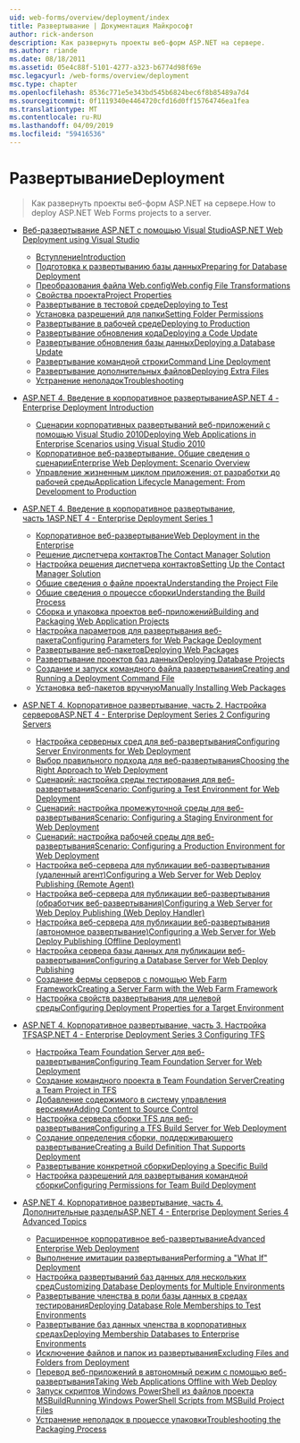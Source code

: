 ```yaml
---
uid: web-forms/overview/deployment/index
title: Развертывание | Документация Майкрософт
author: rick-anderson
description: Как развернуть проекты веб-форм ASP.NET на сервере.
ms.author: riande
ms.date: 08/18/2011
ms.assetid: 05e4c88f-5101-4277-a323-b6774d98f69e
msc.legacyurl: /web-forms/overview/deployment
msc.type: chapter
ms.openlocfilehash: 8536c771e5e343bd545b6824bec6f8b85489a7d4
ms.sourcegitcommit: 0f1119340e4464720cfd16d0ff15764746ea1fea
ms.translationtype: MT
ms.contentlocale: ru-RU
ms.lasthandoff: 04/09/2019
ms.locfileid: "59416536"
---
```

# <a name="deployment"></a><span data-ttu-id="5cd03-103">Развертывание</span><span class="sxs-lookup"><span data-stu-id="5cd03-103">Deployment</span></span>

> <span data-ttu-id="5cd03-104">Как развернуть проекты веб-форм ASP.NET на сервере.</span><span class="sxs-lookup"><span data-stu-id="5cd03-104">How to deploy ASP.NET Web Forms projects to a server.</span></span>


- [<span data-ttu-id="5cd03-105">Веб-развертывание ASP.NET с помощью Visual Studio</span><span class="sxs-lookup"><span data-stu-id="5cd03-105">ASP.NET Web Deployment using Visual Studio</span></span>](visual-studio-web-deployment/index.md)

    - [<span data-ttu-id="5cd03-106">Вступление</span><span class="sxs-lookup"><span data-stu-id="5cd03-106">Introduction</span></span>](visual-studio-web-deployment/introduction.md)
    - [<span data-ttu-id="5cd03-107">Подготовка к развертыванию базы данных</span><span class="sxs-lookup"><span data-stu-id="5cd03-107">Preparing for Database Deployment</span></span>](visual-studio-web-deployment/preparing-databases.md)
    - [<span data-ttu-id="5cd03-108">Преобразования файла Web.config</span><span class="sxs-lookup"><span data-stu-id="5cd03-108">Web.config File Transformations</span></span>](visual-studio-web-deployment/web-config-transformations.md)
    - [<span data-ttu-id="5cd03-109">Свойства проекта</span><span class="sxs-lookup"><span data-stu-id="5cd03-109">Project Properties</span></span>](visual-studio-web-deployment/project-properties.md)
    - [<span data-ttu-id="5cd03-110">Развертывание в тестовой среде</span><span class="sxs-lookup"><span data-stu-id="5cd03-110">Deploying to Test</span></span>](visual-studio-web-deployment/deploying-to-iis.md)
    - [<span data-ttu-id="5cd03-111">Установка разрешений для папки</span><span class="sxs-lookup"><span data-stu-id="5cd03-111">Setting Folder Permissions</span></span>](visual-studio-web-deployment/setting-folder-permissions.md)
    - [<span data-ttu-id="5cd03-112">Развертывание в рабочей среде</span><span class="sxs-lookup"><span data-stu-id="5cd03-112">Deploying to Production</span></span>](visual-studio-web-deployment/deploying-to-production.md)
    - [<span data-ttu-id="5cd03-113">Развертывание обновления кода</span><span class="sxs-lookup"><span data-stu-id="5cd03-113">Deploying a Code Update</span></span>](visual-studio-web-deployment/deploying-a-code-update.md)
    - [<span data-ttu-id="5cd03-114">Развертывание обновления базы данных</span><span class="sxs-lookup"><span data-stu-id="5cd03-114">Deploying a Database Update</span></span>](visual-studio-web-deployment/deploying-a-database-update.md)
    - [<span data-ttu-id="5cd03-115">Развертывание командной строки</span><span class="sxs-lookup"><span data-stu-id="5cd03-115">Command Line Deployment</span></span>](visual-studio-web-deployment/command-line-deployment.md)
    - [<span data-ttu-id="5cd03-116">Развертывание дополнительных файлов</span><span class="sxs-lookup"><span data-stu-id="5cd03-116">Deploying Extra Files</span></span>](visual-studio-web-deployment/deploying-extra-files.md)
    - [<span data-ttu-id="5cd03-117">Устранение неполадок</span><span class="sxs-lookup"><span data-stu-id="5cd03-117">Troubleshooting</span></span>](visual-studio-web-deployment/troubleshooting.md)
- [<span data-ttu-id="5cd03-118">ASP.NET 4. Введение в корпоративное развертывание</span><span class="sxs-lookup"><span data-stu-id="5cd03-118">ASP.NET 4 - Enterprise Deployment Introduction</span></span>](deploying-web-applications-in-enterprise-scenarios/index.md)

    - [<span data-ttu-id="5cd03-119">Сценарии корпоративных развертываний веб-приложений с помощью Visual Studio 2010</span><span class="sxs-lookup"><span data-stu-id="5cd03-119">Deploying Web Applications in Enterprise Scenarios using Visual Studio 2010</span></span>](deploying-web-applications-in-enterprise-scenarios/deploying-web-applications-in-enterprise-scenarios.md)
    - [<span data-ttu-id="5cd03-120">Корпоративное веб-развертывание. Общие сведения о сценарии</span><span class="sxs-lookup"><span data-stu-id="5cd03-120">Enterprise Web Deployment: Scenario Overview</span></span>](deploying-web-applications-in-enterprise-scenarios/enterprise-web-deployment-scenario-overview.md)
    - [<span data-ttu-id="5cd03-121">Управление жизненным циклом приложения: от разработки до рабочей среды</span><span class="sxs-lookup"><span data-stu-id="5cd03-121">Application Lifecycle Management: From Development to Production</span></span>](deploying-web-applications-in-enterprise-scenarios/application-lifecycle-management-from-development-to-production.md)
- [<span data-ttu-id="5cd03-122">ASP.NET 4. Введение в корпоративное развертывание, часть 1</span><span class="sxs-lookup"><span data-stu-id="5cd03-122">ASP.NET 4 - Enterprise Deployment Series 1</span></span>](web-deployment-in-the-enterprise/index.md)

    - [<span data-ttu-id="5cd03-123">Корпоративное веб-развертывание</span><span class="sxs-lookup"><span data-stu-id="5cd03-123">Web Deployment in the Enterprise</span></span>](web-deployment-in-the-enterprise/web-deployment-in-the-enterprise.md)
    - [<span data-ttu-id="5cd03-124">Решение диспетчера контактов</span><span class="sxs-lookup"><span data-stu-id="5cd03-124">The Contact Manager Solution</span></span>](web-deployment-in-the-enterprise/the-contact-manager-solution.md)
    - [<span data-ttu-id="5cd03-125">Настройка решения диспетчера контактов</span><span class="sxs-lookup"><span data-stu-id="5cd03-125">Setting Up the Contact Manager Solution</span></span>](web-deployment-in-the-enterprise/setting-up-the-contact-manager-solution.md)
    - [<span data-ttu-id="5cd03-126">Общие сведения о файле проекта</span><span class="sxs-lookup"><span data-stu-id="5cd03-126">Understanding the Project File</span></span>](web-deployment-in-the-enterprise/understanding-the-project-file.md)
    - [<span data-ttu-id="5cd03-127">Общие сведения о процессе сборки</span><span class="sxs-lookup"><span data-stu-id="5cd03-127">Understanding the Build Process</span></span>](web-deployment-in-the-enterprise/understanding-the-build-process.md)
    - [<span data-ttu-id="5cd03-128">Сборка и упаковка проектов веб-приложений</span><span class="sxs-lookup"><span data-stu-id="5cd03-128">Building and Packaging Web Application Projects</span></span>](web-deployment-in-the-enterprise/building-and-packaging-web-application-projects.md)
    - [<span data-ttu-id="5cd03-129">Настройка параметров для развертывания веб-пакета</span><span class="sxs-lookup"><span data-stu-id="5cd03-129">Configuring Parameters for Web Package Deployment</span></span>](web-deployment-in-the-enterprise/configuring-parameters-for-web-package-deployment.md)
    - [<span data-ttu-id="5cd03-130">Развертывание веб-пакетов</span><span class="sxs-lookup"><span data-stu-id="5cd03-130">Deploying Web Packages</span></span>](web-deployment-in-the-enterprise/deploying-web-packages.md)
    - [<span data-ttu-id="5cd03-131">Развертывание проектов баз данных</span><span class="sxs-lookup"><span data-stu-id="5cd03-131">Deploying Database Projects</span></span>](web-deployment-in-the-enterprise/deploying-database-projects.md)
    - [<span data-ttu-id="5cd03-132">Создание и запуск командного файла развертывания</span><span class="sxs-lookup"><span data-stu-id="5cd03-132">Creating and Running a Deployment Command File</span></span>](web-deployment-in-the-enterprise/creating-and-running-a-deployment-command-file.md)
    - [<span data-ttu-id="5cd03-133">Установка веб-пакетов вручную</span><span class="sxs-lookup"><span data-stu-id="5cd03-133">Manually Installing Web Packages</span></span>](web-deployment-in-the-enterprise/manually-installing-web-packages.md)
- [<span data-ttu-id="5cd03-134">ASP.NET 4. Корпоративное развертывание, часть 2. Настройка серверов</span><span class="sxs-lookup"><span data-stu-id="5cd03-134">ASP.NET 4 - Enterprise Deployment Series 2 Configuring Servers</span></span>](configuring-server-environments-for-web-deployment/index.md)

    - [<span data-ttu-id="5cd03-135">Настройка серверных сред для веб-развертывания</span><span class="sxs-lookup"><span data-stu-id="5cd03-135">Configuring Server Environments for Web Deployment</span></span>](configuring-server-environments-for-web-deployment/configuring-server-environments-for-web-deployment.md)
    - [<span data-ttu-id="5cd03-136">Выбор правильного подхода для веб-развертывания</span><span class="sxs-lookup"><span data-stu-id="5cd03-136">Choosing the Right Approach to Web Deployment</span></span>](configuring-server-environments-for-web-deployment/choosing-the-right-approach-to-web-deployment.md)
    - [<span data-ttu-id="5cd03-137">Сценарий: настройка среды тестирования для веб-развертывания</span><span class="sxs-lookup"><span data-stu-id="5cd03-137">Scenario: Configuring a Test Environment for Web Deployment</span></span>](configuring-server-environments-for-web-deployment/scenario-configuring-a-test-environment-for-web-deployment.md)
    - [<span data-ttu-id="5cd03-138">Сценарий: настройка промежуточной среды для веб-развертывания</span><span class="sxs-lookup"><span data-stu-id="5cd03-138">Scenario: Configuring a Staging Environment for Web Deployment</span></span>](configuring-server-environments-for-web-deployment/scenario-configuring-a-staging-environment-for-web-deployment.md)
    - [<span data-ttu-id="5cd03-139">Сценарий: настройка рабочей среды для веб-развертывания</span><span class="sxs-lookup"><span data-stu-id="5cd03-139">Scenario: Configuring a Production Environment for Web Deployment</span></span>](configuring-server-environments-for-web-deployment/scenario-configuring-a-production-environment-for-web-deployment.md)
    - [<span data-ttu-id="5cd03-140">Настройка веб-сервера для публикации веб-развертывания (удаленный агент)</span><span class="sxs-lookup"><span data-stu-id="5cd03-140">Configuring a Web Server for Web Deploy Publishing (Remote Agent)</span></span>](configuring-server-environments-for-web-deployment/configuring-a-web-server-for-web-deploy-publishing-remote-agent.md)
    - [<span data-ttu-id="5cd03-141">Настройка веб-сервера для публикации веб-развертывания (обработчик веб-развертывания)</span><span class="sxs-lookup"><span data-stu-id="5cd03-141">Configuring a Web Server for Web Deploy Publishing (Web Deploy Handler)</span></span>](configuring-server-environments-for-web-deployment/configuring-a-web-server-for-web-deploy-publishing-web-deploy-handler.md)
    - [<span data-ttu-id="5cd03-142">Настройка веб-сервера для публикации веб-развертывания (автономное развертывание)</span><span class="sxs-lookup"><span data-stu-id="5cd03-142">Configuring a Web Server for Web Deploy Publishing (Offline Deployment)</span></span>](configuring-server-environments-for-web-deployment/configuring-a-web-server-for-web-deploy-publishing-offline-deployment.md)
    - [<span data-ttu-id="5cd03-143">Настройка сервера базы данных для публикации веб-развертывания</span><span class="sxs-lookup"><span data-stu-id="5cd03-143">Configuring a Database Server for Web Deploy Publishing</span></span>](configuring-server-environments-for-web-deployment/configuring-a-database-server-for-web-deploy-publishing.md)
    - [<span data-ttu-id="5cd03-144">Создание фермы серверов с помощью Web Farm Framework</span><span class="sxs-lookup"><span data-stu-id="5cd03-144">Creating a Server Farm with the Web Farm Framework</span></span>](configuring-server-environments-for-web-deployment/creating-a-server-farm-with-the-web-farm-framework.md)
    - [<span data-ttu-id="5cd03-145">Настройка свойств развертывания для целевой среды</span><span class="sxs-lookup"><span data-stu-id="5cd03-145">Configuring Deployment Properties for a Target Environment</span></span>](configuring-server-environments-for-web-deployment/configuring-deployment-properties-for-a-target-environment.md)
- [<span data-ttu-id="5cd03-146">ASP.NET 4. Корпоративное развертывание, часть 3. Настройка TFS</span><span class="sxs-lookup"><span data-stu-id="5cd03-146">ASP.NET 4 - Enterprise Deployment Series 3 Configuring TFS</span></span>](configuring-team-foundation-server-for-web-deployment/index.md)

    - [<span data-ttu-id="5cd03-147">Настройка Team Foundation Server для веб-развертывания</span><span class="sxs-lookup"><span data-stu-id="5cd03-147">Configuring Team Foundation Server for Web Deployment</span></span>](configuring-team-foundation-server-for-web-deployment/configuring-team-foundation-server-for-web-deployment.md)
    - [<span data-ttu-id="5cd03-148">Создание командного проекта в Team Foundation Server</span><span class="sxs-lookup"><span data-stu-id="5cd03-148">Creating a Team Project in TFS</span></span>](configuring-team-foundation-server-for-web-deployment/creating-a-team-project-in-tfs.md)
    - [<span data-ttu-id="5cd03-149">Добавление содержимого в систему управления версиями</span><span class="sxs-lookup"><span data-stu-id="5cd03-149">Adding Content to Source Control</span></span>](configuring-team-foundation-server-for-web-deployment/adding-content-to-source-control.md)
    - [<span data-ttu-id="5cd03-150">Настройка сервера сборки TFS для веб-развертывания</span><span class="sxs-lookup"><span data-stu-id="5cd03-150">Configuring a TFS Build Server for Web Deployment</span></span>](configuring-team-foundation-server-for-web-deployment/configuring-a-tfs-build-server-for-web-deployment.md)
    - [<span data-ttu-id="5cd03-151">Создание определения сборки, поддерживающего развертывание</span><span class="sxs-lookup"><span data-stu-id="5cd03-151">Creating a Build Definition That Supports Deployment</span></span>](configuring-team-foundation-server-for-web-deployment/creating-a-build-definition-that-supports-deployment.md)
    - [<span data-ttu-id="5cd03-152">Развертывание конкретной сборки</span><span class="sxs-lookup"><span data-stu-id="5cd03-152">Deploying a Specific Build</span></span>](configuring-team-foundation-server-for-web-deployment/deploying-a-specific-build.md)
    - [<span data-ttu-id="5cd03-153">Настройка разрешений для развертывания командной сборки</span><span class="sxs-lookup"><span data-stu-id="5cd03-153">Configuring Permissions for Team Build Deployment</span></span>](configuring-team-foundation-server-for-web-deployment/configuring-permissions-for-team-build-deployment.md)
- [<span data-ttu-id="5cd03-154">ASP.NET 4. Корпоративное развертывание, часть 4. Дополнительные разделы</span><span class="sxs-lookup"><span data-stu-id="5cd03-154">ASP.NET 4 - Enterprise Deployment Series 4 Advanced Topics</span></span>](advanced-enterprise-web-deployment/index.md)

    - [<span data-ttu-id="5cd03-155">Расширенное корпоративное веб-развертывание</span><span class="sxs-lookup"><span data-stu-id="5cd03-155">Advanced Enterprise Web Deployment</span></span>](advanced-enterprise-web-deployment/advanced-enterprise-web-deployment.md)
    - [<span data-ttu-id="5cd03-156">Выполнение имитации развертывания</span><span class="sxs-lookup"><span data-stu-id="5cd03-156">Performing a "What If" Deployment</span></span>](advanced-enterprise-web-deployment/performing-a-what-if-deployment.md)
    - [<span data-ttu-id="5cd03-157">Настройка развертываний баз данных для нескольких сред</span><span class="sxs-lookup"><span data-stu-id="5cd03-157">Customizing Database Deployments for Multiple Environments</span></span>](advanced-enterprise-web-deployment/customizing-database-deployments-for-multiple-environments.md)
    - [<span data-ttu-id="5cd03-158">Развертывание членства в роли базы данных в средах тестирования</span><span class="sxs-lookup"><span data-stu-id="5cd03-158">Deploying Database Role Memberships to Test Environments</span></span>](advanced-enterprise-web-deployment/deploying-database-role-memberships-to-test-environments.md)
    - [<span data-ttu-id="5cd03-159">Развертывание баз данных членства в корпоративных средах</span><span class="sxs-lookup"><span data-stu-id="5cd03-159">Deploying Membership Databases to Enterprise Environments</span></span>](advanced-enterprise-web-deployment/deploying-membership-databases-to-enterprise-environments.md)
    - [<span data-ttu-id="5cd03-160">Исключение файлов и папок из развертывания</span><span class="sxs-lookup"><span data-stu-id="5cd03-160">Excluding Files and Folders from Deployment</span></span>](advanced-enterprise-web-deployment/excluding-files-and-folders-from-deployment.md)
    - [<span data-ttu-id="5cd03-161">Перевод веб-приложений в автономный режим с помощью веб-развертывания</span><span class="sxs-lookup"><span data-stu-id="5cd03-161">Taking Web Applications Offline with Web Deploy</span></span>](advanced-enterprise-web-deployment/taking-web-applications-offline-with-web-deploy.md)
    - [<span data-ttu-id="5cd03-162">Запуск скриптов Windows PowerShell из файлов проекта MSBuild</span><span class="sxs-lookup"><span data-stu-id="5cd03-162">Running Windows PowerShell Scripts from MSBuild Project Files</span></span>](advanced-enterprise-web-deployment/running-windows-powershell-scripts-from-msbuild-project-files.md)
    - [<span data-ttu-id="5cd03-163">Устранение неполадок в процессе упаковки</span><span class="sxs-lookup"><span data-stu-id="5cd03-163">Troubleshooting the Packaging Process</span></span>](advanced-enterprise-web-deployment/troubleshooting-the-packaging-process.md)

